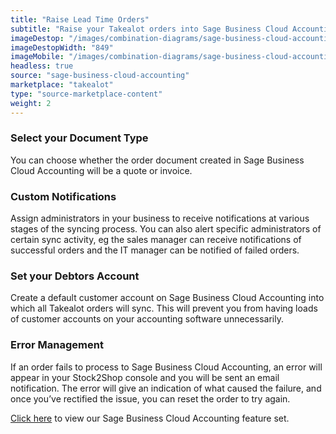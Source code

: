 ```yaml
---
title: "Raise Lead Time Orders"
subtitle: "Raise your Takealot orders into Sage Business Cloud Accounting (provided you are only doing lead time orders)."
imageDestop: "/images/combination-diagrams/sage-business-cloud-accounting/sage-business-cloud-accounting-takealot-orders.svg"
imageDestopWidth: "849"
imageMobile: "/images/combination-diagrams/sage-business-cloud-accounting/sage-business-cloud-accounting-takealot-orders.svg"
headless: true
source: "sage-business-cloud-accounting"
marketplace: "takealot"
type: "source-marketplace-content"
weight: 2
---
```


### Select your Document Type
You can choose whether the order document created in Sage Business Cloud Accounting will be a quote or invoice.

### Custom Notifications
Assign administrators in your business to receive notifications at various stages of the syncing process. You can also alert specific administrators of certain sync activity, eg the sales manager can receive notifications of successful orders and the IT manager can be notified of failed orders.

### Set your Debtors Account
Create a default customer account on Sage Business Cloud Accounting into which all Takealot orders will sync. This will prevent you from having loads of customer accounts on your accounting software unnecessarily.

### Error Management
If an order fails to process to Sage Business Cloud Accounting, an error will appear in your Stock2Shop console and you will be sent an email notification. The error will give an indication of what caused the failure, and once you’ve rectified the issue, you can reset the order to try again.

[Click here](/help/features/sage-business-cloud-accounting/ "Sage Business Cloud Accounting Features") to view our Sage Business Cloud Accounting feature set.